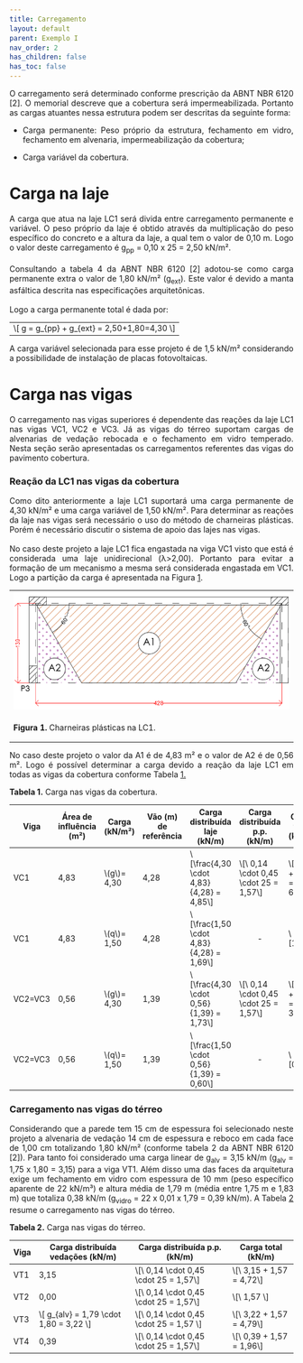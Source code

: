 ```yaml
---
title: Carregamento
layout: default
parent: Exemplo I
nav_order: 2
has_children: false
has_toc: false
---
```


<!--Don't delete this script-->
<script src = "https://polyfill.io/v3/polyfill.min.js?features=es6"></script>
<script id = "MathJax-script" async src="https://cdn.jsdelivr.net/npm/mathjax@3/es5/tex-mml-chtml.js"></script>
<!--Don't delete this script-->

<p align = "justify">
O carregamento será determinado conforme prescrição da ABNT NBR 6120 [2]. O memorial descreve que a cobertura será impermeabilizada. Portanto as cargas atuantes nessa estrutura podem ser descritas da seguinte forma:
</p>

<ul>
<li><p align = "justify">Carga permanente: Peso próprio da estrutura, fechamento em vidro, fechamento em alvenaria, impermeabilização da cobertura;</p></li>
<li><p align = "justify">Carga variável da cobertura.</p></li>
</ul>

<h1>Carga na laje</h1> 

<p align = "justify">
A carga que atua na laje LC1 será divida entre carregamento permanente e variável. O peso próprio da laje é obtido através da multiplicação do peso específico do concreto e a altura da laje, a qual tem o valor de 0,10 m. Logo o valor deste carregamento é g<sub>pp</sub> = 0,10 x 25 = 2,50 kN/m².
<br><br>
Consultando a tabela 4 da ABNT NBR 6120 [2] adotou-se como carga permanente extra o valor de 1,80 kN/m² (g<sub>ext</sub>). Este valor é devido a manta asfáltica descrita nas especificações arquitetônicas.
<br><br>
Logo a carga permanente total é dada por:
</p>

<table border = "0" style = "width:100%">
    <tr>
        <td>\[ g = g_{pp} + g_{ext} = 2,50+1,80=4,30 \]</td>
    </tr>
</table>

<p align = "justify">
A carga variável selecionada para esse projeto é de 1,5 kN/m² considerando a possibilidade de instalação de placas fotovoltaicas.
</p>

<h1>Carga nas vigas</h1> 

<p align = "justify">
O carregamento nas vigas superiores é dependente das reações da laje LC1 nas vigas VC1, VC2 e VC3. Já as vigas do térreo suportam cargas de alvenarias de vedação rebocada e o fechamento em vidro temperado. Nesta seção serão apresentadas os carregamentos referentes das vigas do pavimento cobertura.
</p>

<h3>Reação da LC1 nas vigas da cobertura</h3> 

<p align = "justify">
Como dito anteriormente a laje LC1 suportará uma carga permanente de 4,30 kN/m² e uma carga variável de 1,50 kN/m². Para determinar as reações da laje nas vigas será necessário o uso do método de charneiras plásticas. Porém é necessário discutir o sistema de apoio das lajes nas vigas.
<br><br>
No caso deste projeto a laje LC1 fica engastada na viga VC1 visto que está é considerada uma laje unidirecional (λ>2,00). Portanto para evitar a formação de um mecanismo a mesma será considerada engastada em VC1. Logo a partição da carga é apresentada na Figura <a href="#fig1">1</a>.
</p>

<table border = "0" style = "width:100%">
  <tr>
    <td><center><img src = "assets/images/charneiras.png" width = "100%"></center></td>
  </tr>
  <tr>
    <td><center><p align = "justify" id = "fig1"><b>Figura 1.</b> Charneiras plásticas na LC1.</p></center></td>
  </tr>
</table>

<p align = "justify">
No caso deste projeto o valor da A1 é de 4,83 m² e o valor de A2 é de 0,56 m². Logo é possível determinar a carga devido a reação da laje LC1 em todas as vigas da cobertura conforme Tabela <a href="#tab1">1.</a>
</p>

<p align = "justify" id = "tab1"><b>Tabela 1.</b> Carga nas vigas da cobertura.</p>

<table style = "width:100%">
  <thead>
    <tr>
      <th>Viga</th>
      <th>Área de influência (m²)</th>
      <th>Carga (kN/m²)</th>
      <th>Vão (m) de referência</th>
      <th>Carga distribuída laje (kN/m)</th>
      <th>Carga distribuída p.p. (kN/m)</th>
      <th>Carga total (kN/m)</th>
    </tr>
  </thead>
  <tbody>
    <tr>
      <td>VC1</td>
      <td>4,83</td>
      <td>\(g\)= 4,30</td>
      <td>4,28</td>
      <td>\[\frac{4,30 \cdot 4,83}{4,28} = 4,85\]</td>
      <td>\[\ 0,14 \cdot 0,45 \cdot 25 = 1,57\]</td>
      <td>\[4,85 + 1,57 = 6,42\]</td>
    </tr>
    <tr>
      <td>VC1</td>
      <td>4,83</td>
      <td>\(q\)= 1,50</td>
      <td>4,28</td>
      <td>\[\frac{1,50 \cdot 4,83}{4,28} = 1,69\]</td>
      <td><center>-</center></td>
      <td>\[1,69\]</td>
    </tr>
    <tr>
      <td>VC2=VC3</td>
      <td>0,56</td>
      <td>\(g\)= 4,30</td>
      <td>1,39</td>
      <td>\[\frac{4,30 \cdot 0,56}{1,39} = 1,73\]</td>
      <td>\[\ 0,14 \cdot 0,45 \cdot 25 = 1,57\]</td>
      <td>\[1,73 + 1,57 = 3,30\]</td>
    </tr>
    <tr>
      <td>VC2=VC3</td>
      <td>0,56</td>
      <td>\(q\)= 1,50</td>
      <td>1,39</td>
      <td>\[\frac{1,50 \cdot 0,56}{1,39} = 0,60\]</td>
      <td><center>-</center></td>
      <td>\[0,60\]</td>
    </tr>
  </tbody>
</table>

<h3>Carregamento nas vigas do térreo</h3>

<p align = "justify">
Considerando que a parede tem 15 cm de espessura foi selecionado neste projeto a alvenaria de vedação 14 cm de espessura e reboco em cada face de 1,00 cm totalizando 1,80 kN/m² (conforme tabela 2 da ABNT NBR 6120 [2]). Para tanto foi considerado uma carga linear de g<sub>alv</sub> = 3,15 kN/m (g<sub>alv</sub> = 1,75 x 1,80 = 3,15) para a viga VT1. Além disso uma das faces da arquitetura exige um fechamento em vidro com espessura de 10 mm (peso específico aparente de 22 kN/m³) e altura média de 1,79 m (média entre 1,75 m e 1,83 m) que totaliza 0,38 kN/m (g<sub>vidro</sub> = 22 x 0,01 x 1,79 = 0,39 kN/m). A Tabela <a href="#tab2">2</a> resume o carregamento nas vigas do térreo.
</p>

<p align = "justify" id = "tab2"><b>Tabela 2.</b> Carga nas vigas do térreo.</p>

<table style = "width:100%">
  <thead>
    <tr>
      <th>Viga</th>
      <th>Carga distribuída vedações (kN/m)</th>
      <th>Carga distribuída p.p. (kN/m)</th>
      <th>Carga total (kN/m)</th>
    </tr>
  </thead>
  <tbody>
    <tr>
      <td>VT1</td>
      <td>3,15</td>
      <td>\[\ 0,14 \cdot 0,45 \cdot 25 = 1,57\]</td>
      <td>\[\ 3,15 + 1,57 = 4,72\]</td>
    </tr>
    <tr>
      <td>VT2</td>
      <td>0,00</td>
      <td>\[\ 0,14 \cdot 0,45 \cdot 25 = 1,57\]</td>
      <td>\[\ 1,57 \]</td>
    </tr>
    <tr>
      <td>VT3</td>
      <td>\[ g_{alv} = 1,79 \cdot 1,80 = 3,22 \]</td>
      <td>\[\ 0,14 \cdot 0,45 \cdot 25 = 1,57 \]</td>
      <td>\[\ 3,22 + 1,57 = 4,79\]</td>
    </tr>
    <tr>
      <td>VT4</td>
      <td>0,39</td>
      <td>\[\ 0,14 \cdot 0,45 \cdot 25 = 1,57\]</td>
      <td>\[\ 0,39 + 1,57 = 1,96\]</td>
    </tr>
  </tbody>
</table>